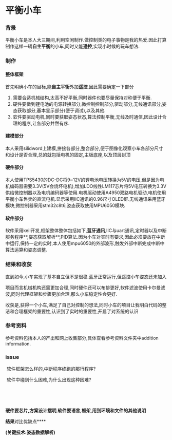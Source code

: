 # 																																平衡小车

### 背景

​	平衡小车是本人大三期间,利用空闲制作.做控制类的电子事物是我的热爱.因此打算制作这样一辆**自主平衡**的小车,同时又能**遥控**,实现小时候的玩车想法.

### 制作

#### 整体框架

​	首先明确小车的目标,能**自主平衡**外加**遥控**,因此需要确定一下部分

1. ​	需要合适机械结构,太高不好平衡,同时器件也要尽量保持对称便于平衡.
2. ​	硬件要做到锂电池的电源转换部分,微控制控制部分,驱动部分,无线通讯部分,姿态获取部分,基本显示部分(便于调试),以及其他.
3. ​	软件要驱动电机,同时要获取姿态状态,算法控制平衡,无线及时通信,因此设计合理的程序,让各部分井然有序.



#### 建模部分

​	本人采用silidword上建模,拼接各部分,整合部分,便于图像化观察小车各部分尺寸和设计是否合理,总的就包括电机的固定,主板底座,以及顶层封顶

#### 硬件部分

​	本人使用TPS5430的DC-DC将9~12V的锂电池电压转换为5V的电压,但是因为电机编码器需要3.3V(5V会烧坏电机),增加LDO线性LM117芯片将5V电压转换为3.3V供给微控制器以及电机编码器等使用.电机驱动使用A4950双路电机驱动,电机使用平衡小车售卖的直流电机.显示采用IIC通讯的0.96尺寸OLED屏.无线通讯采用蓝牙模块,微控制器采用stm32c8t6,姿态获取使用MPU6050模块.

#### 软件部分

​	软件采用keil开发,框架整体整体包括如下,**蓝牙通讯**,IIC与uart通讯,定时器以及中断服务程序**,姿态获取解析**,PID算法.因为小车对实时有要求,因此必须要放在中断中运行,保持一定的实时,本人使用mpu6050的外部波形,触发外部中断完成中断中算法运算和姿态调整.

### 结果和收获

​	直到如今,小车实现了基本自立但不是很稳.蓝牙正常运行,但遥控小车姿态还未加入

​	项目而言机械机构还需更加合理,同时硬件还可以布排更好,软件滤波使用卡尔曼滤波,同时代理框架和步骤更加合理,那么小车稳定性会更好.

​	收获是,获得一个小车,满足了自己对控制的想法,同时小车的项目让我明白代码的整洁和合理框架的重要性,认识到了实时的重要性,开启了对系统的认识

### 参考资料

​	参考资料包括本人的产出和网上收集部分,具体查看参考资料文件夹中addition information.

### issue

​	软件框架怎么样的,中断程序终跑的那行程序?

​	软件中碰到什么困难,为什么出现这种困难?

​	

​	



**硬件要芯片,方案设计摆明**,**软件要语言,框架,用到环境和文件的其他说明**

**结果**对比优缺点****

**(关键技术:姿态数据解析)**

